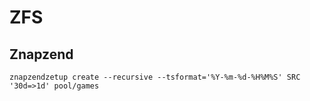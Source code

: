# ZFS

## Znapzend

```
znapzendzetup create --recursive --tsformat='%Y-%m-%d-%H%M%S' SRC '30d=>1d' pool/games
```
